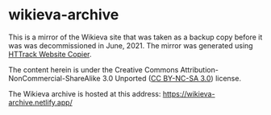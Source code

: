 # wikieva-archive

This is a mirror of the Wikieva site that was taken as a backup copy before it was was decommissioned in June, 2021. The mirror was generated using [HTTrack Website Copier](https://www.httrack.com/).

The content herein is under the Creative Commons Attribution-NonCommercial-ShareAlike 3.0 Unported ([CC BY-NC-SA 3.0](https://creativecommons.org/licenses/by-nc-sa/3.0/)) license.

The Wikieva archive is hosted at this address: https://wikieva-archive.netlify.app/


